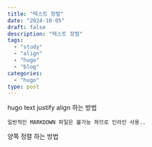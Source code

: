 ```yaml
---
title: "텍스트 정렬"
date: "2024-10-05"
draft: false
description: "텍스트 정렬"
tags:
  - "study"
  - "align"
  - "hugo"
  - "blog"
categories:
  - "hugo"
type: post
---
```


hugo text justify align 하는 방법

<!--more-->
```text
일반적인 MARKDOWN 파일은 불가능 하므로 인라인 사용..
```
<div style="text-align: justify"> 양쪽 정렬 하는 방법 </div>
